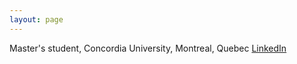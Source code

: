 ```yaml
---
layout: page
---
```


Master's student, Concordia University, Montreal, Quebec
[LinkedIn](https://www.linkedin.com/in/phamtriminhtriet/)